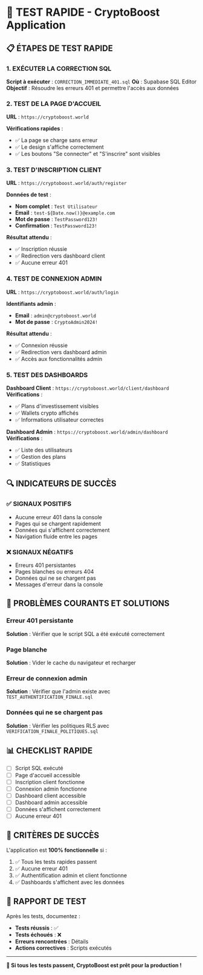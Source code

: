 # 🚀 TEST RAPIDE - CryptoBoost Application

## 📋 **ÉTAPES DE TEST RAPIDE**

### **1. EXÉCUTER LA CORRECTION SQL**

**Script à exécuter** : `CORRECTION_IMMEDIATE_401.sql`
**Où** : Supabase SQL Editor
**Objectif** : Résoudre les erreurs 401 et permettre l'accès aux données

### **2. TEST DE LA PAGE D'ACCUEIL**

**URL** : `https://cryptoboost.world`

**Vérifications rapides** :
- ✅ La page se charge sans erreur
- ✅ Le design s'affiche correctement
- ✅ Les boutons "Se connecter" et "S'inscrire" sont visibles

### **3. TEST D'INSCRIPTION CLIENT**

**URL** : `https://cryptoboost.world/auth/register`

**Données de test** :
- **Nom complet** : `Test Utilisateur`
- **Email** : `test-${Date.now()}@example.com`
- **Mot de passe** : `TestPassword123!`
- **Confirmation** : `TestPassword123!`

**Résultat attendu** :
- ✅ Inscription réussie
- ✅ Redirection vers dashboard client
- ✅ Aucune erreur 401

### **4. TEST DE CONNEXION ADMIN**

**URL** : `https://cryptoboost.world/auth/login`

**Identifiants admin** :
- **Email** : `admin@cryptoboost.world`
- **Mot de passe** : `CryptoAdmin2024!`

**Résultat attendu** :
- ✅ Connexion réussie
- ✅ Redirection vers dashboard admin
- ✅ Accès aux fonctionnalités admin

### **5. TEST DES DASHBOARDS**

**Dashboard Client** : `https://cryptoboost.world/client/dashboard`
**Vérifications** :
- ✅ Plans d'investissement visibles
- ✅ Wallets crypto affichés
- ✅ Informations utilisateur correctes

**Dashboard Admin** : `https://cryptoboost.world/admin/dashboard`
**Vérifications** :
- ✅ Liste des utilisateurs
- ✅ Gestion des plans
- ✅ Statistiques

## 🔍 **INDICATEURS DE SUCCÈS**

### **✅ SIGNAUX POSITIFS**
- Aucune erreur 401 dans la console
- Pages qui se chargent rapidement
- Données qui s'affichent correctement
- Navigation fluide entre les pages

### **❌ SIGNAUX NÉGATIFS**
- Erreurs 401 persistantes
- Pages blanches ou erreurs 404
- Données qui ne se chargent pas
- Messages d'erreur dans la console

## 🚨 **PROBLÈMES COURANTS ET SOLUTIONS**

### **Erreur 401 persistante**
**Solution** : Vérifier que le script SQL a été exécuté correctement

### **Page blanche**
**Solution** : Vider le cache du navigateur et recharger

### **Erreur de connexion admin**
**Solution** : Vérifier que l'admin existe avec `TEST_AUTHENTIFICATION_FINALE.sql`

### **Données qui ne se chargent pas**
**Solution** : Vérifier les politiques RLS avec `VERIFICATION_FINALE_POLITIQUES.sql`

## 📊 **CHECKLIST RAPIDE**

- [ ] Script SQL exécuté
- [ ] Page d'accueil accessible
- [ ] Inscription client fonctionne
- [ ] Connexion admin fonctionne
- [ ] Dashboard client accessible
- [ ] Dashboard admin accessible
- [ ] Données s'affichent correctement
- [ ] Aucune erreur 401

## 🎯 **CRITÈRES DE SUCCÈS**

L'application est **100% fonctionnelle** si :
1. ✅ Tous les tests rapides passent
2. ✅ Aucune erreur 401
3. ✅ Authentification admin et client fonctionne
4. ✅ Dashboards s'affichent avec les données

## 📝 **RAPPORT DE TEST**

Après les tests, documentez :
- **Tests réussis** : ✅
- **Tests échoués** : ❌
- **Erreurs rencontrées** : Détails
- **Actions correctives** : Scripts exécutés

---

**🎉 Si tous les tests passent, CryptoBoost est prêt pour la production !**